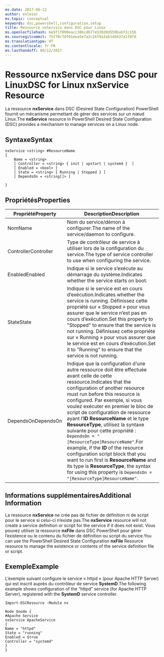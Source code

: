 ```yaml
---
ms.date: 2017-06-12
author: eslesar
ms.topic: conceptual
keywords: dsc,powershell,configuration,setup
title: Ressource nxService dans DSC pour Linux
ms.openlocfilehash: be9f1f090eacc38bcdb77e53020d559bab72c156
ms.sourcegitcommit: 75f70c7df01eea5e7a2c16f9a3ab1dd437a1f8fd
ms.translationtype: HT
ms.contentlocale: fr-FR
ms.lasthandoff: 06/12/2017
---
```

# <a name="dsc-for-linux-nxservice-resource"></a><span data-ttu-id="59aad-103">Ressource nxService dans DSC pour Linux</span><span class="sxs-lookup"><span data-stu-id="59aad-103">DSC for Linux nxService Resource</span></span>

<span data-ttu-id="59aad-104">La ressource **nxService** dans DSC (Desired State Configuration) PowerShell fournit un mécanisme permettant de gérer des services sur un nœud Linux.</span><span class="sxs-lookup"><span data-stu-id="59aad-104">The **nxService** resource in PowerShell Desired State Configuration (DSC) provides a mechanism to manage services on a Linux node.</span></span>

## <a name="syntax"></a><span data-ttu-id="59aad-105">Syntaxe</span><span class="sxs-lookup"><span data-stu-id="59aad-105">Syntax</span></span>

```
nxService <string> #ResourceName
{
    Name = <string>
    [ Controller = <string> { init | upstart | systemd }  ]
    [ Enabled = <bool> ]
    [ State = <string> { Running | Stopped } ]
    [ DependsOn = <string[]> ]

}
```

## <a name="properties"></a><span data-ttu-id="59aad-106">Propriétés</span><span class="sxs-lookup"><span data-stu-id="59aad-106">Properties</span></span>
|  <span data-ttu-id="59aad-107">Propriété</span><span class="sxs-lookup"><span data-stu-id="59aad-107">Property</span></span> |  <span data-ttu-id="59aad-108">Description</span><span class="sxs-lookup"><span data-stu-id="59aad-108">Description</span></span> | 
|---|---|
| <span data-ttu-id="59aad-109">Nom</span><span class="sxs-lookup"><span data-stu-id="59aad-109">Name</span></span>| <span data-ttu-id="59aad-110">Nom du service/démon à configurer.</span><span class="sxs-lookup"><span data-stu-id="59aad-110">The name of the service/daemon to configure.</span></span>| 
| <span data-ttu-id="59aad-111">Controller</span><span class="sxs-lookup"><span data-stu-id="59aad-111">Controller</span></span>| <span data-ttu-id="59aad-112">Type de contrôleur de service à utiliser lors de la configuration du service.</span><span class="sxs-lookup"><span data-stu-id="59aad-112">The type of service controller to use when configuring the service.</span></span>| 
| <span data-ttu-id="59aad-113">Enabled</span><span class="sxs-lookup"><span data-stu-id="59aad-113">Enabled</span></span>| <span data-ttu-id="59aad-114">Indique si le service s’exécute au démarrage du système.</span><span class="sxs-lookup"><span data-stu-id="59aad-114">Indicates whether the service starts on boot.</span></span>| 
| <span data-ttu-id="59aad-115">State</span><span class="sxs-lookup"><span data-stu-id="59aad-115">State</span></span>| <span data-ttu-id="59aad-116">Indique si le service est en cours d’exécution.</span><span class="sxs-lookup"><span data-stu-id="59aad-116">Indicates whether the service is running.</span></span> <span data-ttu-id="59aad-117">Définissez cette propriété sur « Stopped » pour vous assurer que le service n’est pas en cours d’exécution.</span><span class="sxs-lookup"><span data-stu-id="59aad-117">Set this property to "Stopped" to ensure that the service is not running.</span></span> <span data-ttu-id="59aad-118">Définissez cette propriété sur « Running » pour vous assurer que le service est en cours d’exécution.</span><span class="sxs-lookup"><span data-stu-id="59aad-118">Set it to "Running" to ensure that the service is not running.</span></span>| 
| <span data-ttu-id="59aad-119">DependsOn</span><span class="sxs-lookup"><span data-stu-id="59aad-119">DependsOn</span></span> | <span data-ttu-id="59aad-120">Indique que la configuration d’une autre ressource doit être effectuée avant celle de cette ressource.</span><span class="sxs-lookup"><span data-stu-id="59aad-120">Indicates that the configuration of another resource must run before this resource is configured.</span></span> <span data-ttu-id="59aad-121">Par exemple, si vous voulez exécuter en premier le bloc de script de configuration de ressource ayant l’**ID** **ResourceName** et le type **ResourceType**, utilisez la syntaxe suivante pour cette propriété : `DependsOn = "[ResourceType]ResourceName"`.</span><span class="sxs-lookup"><span data-stu-id="59aad-121">For example, if the **ID** of the resource configuration script block that you want to run first is **ResourceName** and its type is **ResourceType**, the syntax for using this property is `DependsOn = "[ResourceType]ResourceName"`.</span></span>| 


## <a name="additional-information"></a><span data-ttu-id="59aad-122">Informations supplémentaires</span><span class="sxs-lookup"><span data-stu-id="59aad-122">Additional Information</span></span>

<span data-ttu-id="59aad-123">La ressource **nxService** ne crée pas de fichier de définition ni de script pour le service si celui-ci n’existe pas.</span><span class="sxs-lookup"><span data-stu-id="59aad-123">The **nxService** resource will not create a service definition or script for the service if it does not exist.</span></span> <span data-ttu-id="59aad-124">Vous pouvez utiliser la ressource **nxFile** dans DSC PowerShell pour gérer l’existence ou le contenu du fichier de définition ou script du service.</span><span class="sxs-lookup"><span data-stu-id="59aad-124">You can use the PowerShell Desired State Configuration **nxFile** Resource resource to manage the existence or contents of the service definition file or script.</span></span>

## <a name="example"></a><span data-ttu-id="59aad-125">Exemple</span><span class="sxs-lookup"><span data-stu-id="59aad-125">Example</span></span>

<span data-ttu-id="59aad-126">L’exemple suivant configure le service « httpd » (pour Apache HTTP Server) qui est inscrit auprès du contrôleur de service **SystemD**.</span><span class="sxs-lookup"><span data-stu-id="59aad-126">The following example shows configuration of the “httpd” service (for Apache HTTP Server), registered with the **SystemD** service controller.</span></span>

```
Import-DSCResource -Module nx 

Node $node {
#Apache Service
nxService ApacheService 
{
Name = "httpd"
State = "running"
Enabled = $true
Controller = "systemd"
}
}
```

